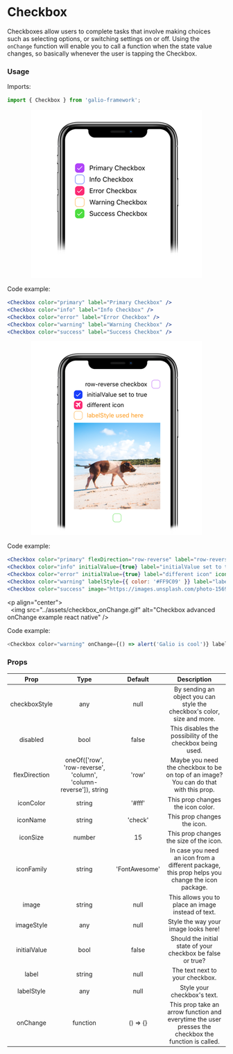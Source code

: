 # Checkbox 
Checkboxes allow users to complete tasks that involve making choices such as selecting options, or switching settings on or off. Using the `onChange` function will enable you to call a function when the state value changes, so basically whenever the user is tapping the Checkbox.


### Usage
Imports:
```js
import { Checkbox } from 'galio-framework';
```
<p align="center">
  <img src="../assets/checkbox_simple.png" alt="Checkbox simple example react native" />
</p>

Code example:
```jsx
<Checkbox color="primary" label="Primary Checkbox" />
<Checkbox color="info" label="Info Checkbox" />
<Checkbox color="error" label="Error Checkbox" />
<Checkbox color="warning" label="Warning Checkbox" />
<Checkbox color="success" label="Success Checkbox" />
```
<p align="center">
  <img src="../assets/checkbox_advanced.png" alt="Checkbox advanced example react native" />
</p>

Code example:
```jsx
<Checkbox color="primary" flexDirection="row-reverse" label="row-reverse checkbox" />
<Checkbox color="info" initialValue={true} label="initialValue set to true" />
<Checkbox color="error" initialValue={true} label="different icon" iconFamily="font-awesome" iconName="plane" />
<Checkbox color="warning" labelStyle={{ color: '#FF9C09' }} label="labelStyle used here" />
<Checkbox color="success" image="https://images.unsplash.com/photo-1569780655478-ecffea4c165c?ixlib=rb-1.2.1" flexDirection="column-reverse"/>
```

<p align="center">
  <img src="../assets/checkbox_onChange.gif" alt="Checkbox advanced onChange example react native" />
</p>

Code example:
```js
<Checkbox color="warning" onChange={() => alert('Galio is cool')} label="onChange is here" />
```

### Props
|      Prop     |                                Type                               |    Default    |                                              Description                                             |
|:-------------:|:-----------------------------------------------------------------:|:-------------:|:----------------------------------------------------------------------------------------------------:|
| checkboxStyle |                                any                                |      null     |                By sending an object you can style the checkbox's color, size and more.               |
|    disabled   |                                bool                               |     false     |                       This disables the possibility of the checkbox being used.                      |
| flexDirection | oneOf(['row', 'row-reverse', 'column', 'column-reverse']), string |     'row'     |         Maybe you need the checkbox to be on top of an image? You can do that with this prop.        |
|   iconColor   |                               string                              |     '#fff'    |                                   This prop changes the icon color.                                  |
|    iconName   |                               string                              |    'check'    |                                      This prop changes the icon.                                     |
|    iconSize   |                               number                              |       15      |                                This prop changes the size of the icon.                               |
|   iconFamily  |                               string                              | 'FontAwesome' |   In case you need an icon from a different package, this prop helps you change the icon package.    |
|     image     |                               string                              |      null     |                          This allows you to place an image instead of text.                          |
|   imageStyle  |                                any                                |      null     |                                 Style the way your image looks here!                                 |
|  initialValue |                                bool                               |     false     |                      Should the initial state of your checkbox be false or true?                     |
|     label     |                               string                              |      null     |                                    The text next to your checkbox.                                   |
|   labelStyle  |                                any                                |      null     |                                      Style your checkbox's text.                                     |
|    onChange   |                              function                             |    () => {}   | This prop take an arrow function and everytime the user presses the checkbox the function is called. |